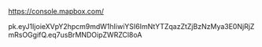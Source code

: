 https://console.mapbox.com/

pk.eyJ1IjoieXVpY2hpcm9mdW1hIiwiYSI6ImNtYTZqazZtZjBzNzMya3E0NjRjZmRsOGgifQ.eq7usBrMNDOipZWRZCl8oA
